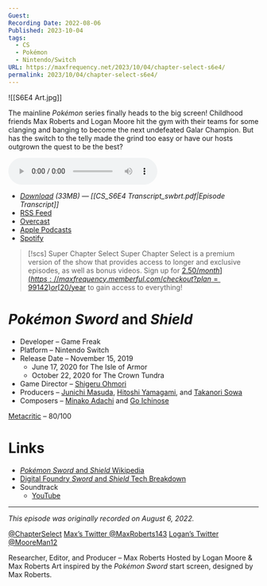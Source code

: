 ```yaml
---
Guest: 
Recording Date: 2022-08-06
Published: 2023-10-04
tags:
  - CS
  - Pokémon
  - Nintendo/Switch
URL: https://maxfrequency.net/2023/10/04/chapter-select-s6e4/
permalink: 2023/10/04/chapter-select-s6e4/
---
```

![[S6E4 Art.jpg]]

The mainline *Pokémon* series finally heads to the big screen! Childhood friends Max Roberts and Logan Moore hit the gym with their teams for some clanging and banging to become the next undefeated Galar Champion. But has the switch to the telly made the grind too easy or have our hosts outgrown the quest to be the best?

<audio controls>
  <source src="https://traffic.libsyn.com/chapterselectpod/CS_S6E4_Final.mp3">
</audio>

- *[Download](https://traffic.libsyn.com/chapterselectpod/CS_S6E4_Final.mp3) (33MB)  — [[CS_S6E4 Transcript_swbrt.pdf|Episode Transcript]]*
- [RSS Feed](https://chapterselectpod.libsyn.com/rss)
- [Overcast](https://overcast.fm/itunes1568777352/chapter-select)
- [Apple Podcasts](https://podcasts.apple.com/us/podcast/chapter-select/id1568777352)
- [Spotify](https://open.spotify.com/show/4f1TLZXbwtSX7uHROe9KlS)

> [!scs] Super Chapter Select
> Super Chapter Select is a premium version of the show that provides access to longer and exclusive episodes, as well as bonus videos. Sign up for [$2.50/month](https://maxfrequency.memberful.com/checkout?plan=99142) or [$20/year](https://maxfrequency.memberful.com/checkout?plan=76115) to gain access to everything!

# *Pokémon Sword* and *Shield*

- Developer – Game Freak
- Platform – Nintendo Switch
- Release Date – November 15, 2019
	- June 17, 2020 for The Isle of Armor
	- October 22, 2020 for The Crown Tundra
- Game Director – [Shigeru Ohmori](https://en.wikipedia.org/wiki/Shigeru_Ohmori)
- Producers – [Junichi Masuda](https://en.wikipedia.org/wiki/Junichi_Masuda), [Hitoshi Yamagami](https://nintendo.fandom.com/wiki/Hitoshi_Yamagami), and [Takanori Sowa](https://www.mobygames.com/person/841851/takanori-sowa/)
- Composers – [Minako Adachi](https://nintendo.fandom.com/wiki/Minako_Adachi) and [Go Ichinose](https://nintendo.fandom.com/wiki/Go_Ichinose)

[Metacritic](https://www.metacritic.com/game/switch/pokemon-sword) – 80/100
# Links

- [*Pokémon Sword* and *Shield* Wikipedia](https://en.wikipedia.org/wiki/Pokémon_Sword_and_Shield)
- [Digital Foundry *Sword* and *Shield* Tech Breakdown](https://youtu.be/czXsJwfjps8)
- Soundtrack
	- [YouTube](https://youtube.com/playlist?list=PLxdQfrU9eTcM-UoPaRH8yCyFW1BArfrs_)

---
*This episode was originally recorded on August 6, 2022.*

[@ChapterSelect](https://www.twitter.com/chapterselect)
[Max’s Twitter @MaxRoberts143](https://www.twitter.com/maxroberts143)
[Logan’s Twitter @MooreMan12](https://www.twitter.com/mooreman12)

Researcher, Editor, and Producer – Max Roberts
Hosted by Logan Moore & Max Roberts
Art inspired by the *Pokémon Sword* start screen, designed by Max Roberts.